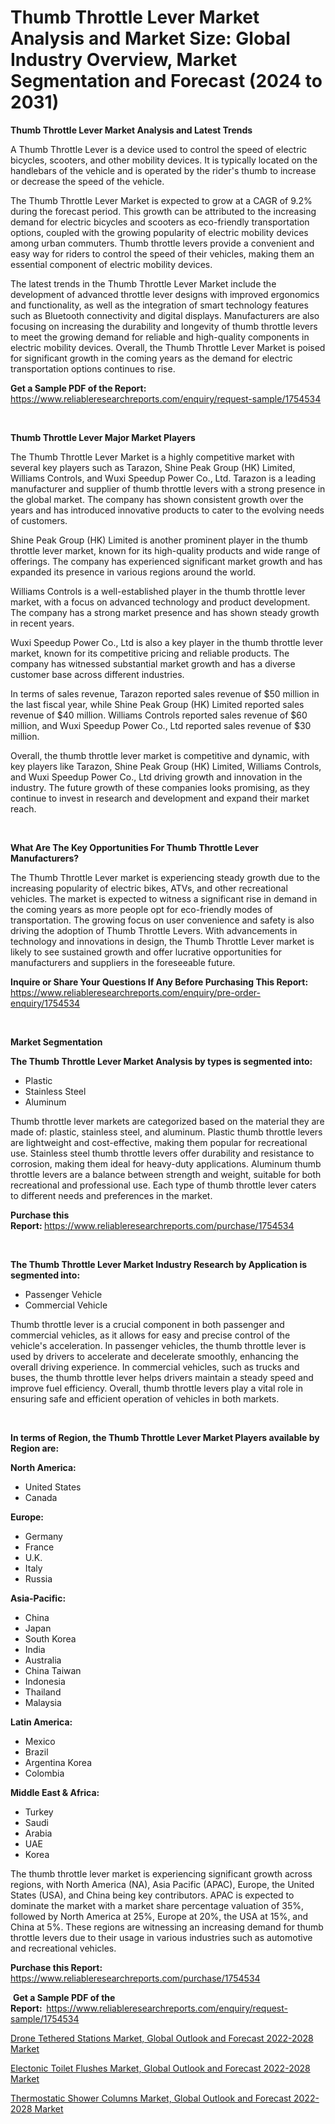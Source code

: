 <p><h1>Thumb Throttle Lever Market Analysis and Market Size: Global Industry Overview, Market Segmentation and Forecast (2024 to 2031)</h1></p><p><strong>Thumb Throttle Lever Market Analysis and Latest Trends</strong></p>
<p><p>A Thumb Throttle Lever is a device used to control the speed of electric bicycles, scooters, and other mobility devices. It is typically located on the handlebars of the vehicle and is operated by the rider's thumb to increase or decrease the speed of the vehicle.</p><p>The Thumb Throttle Lever Market is expected to grow at a CAGR of 9.2% during the forecast period. This growth can be attributed to the increasing demand for electric bicycles and scooters as eco-friendly transportation options, coupled with the growing popularity of electric mobility devices among urban commuters. Thumb throttle levers provide a convenient and easy way for riders to control the speed of their vehicles, making them an essential component of electric mobility devices.</p><p>The latest trends in the Thumb Throttle Lever Market include the development of advanced throttle lever designs with improved ergonomics and functionality, as well as the integration of smart technology features such as Bluetooth connectivity and digital displays. Manufacturers are also focusing on increasing the durability and longevity of thumb throttle levers to meet the growing demand for reliable and high-quality components in electric mobility devices. Overall, the Thumb Throttle Lever Market is poised for significant growth in the coming years as the demand for electric transportation options continues to rise.</p></p>
<p><strong>Get a Sample PDF of the Report:&nbsp;</strong> <a href="https://www.reliableresearchreports.com/enquiry/request-sample/1754534">https://www.reliableresearchreports.com/enquiry/request-sample/1754534</a></p>
<p>&nbsp;</p>
<p><strong>Thumb Throttle Lever Major Market Players</strong></p>
<p><p>The Thumb Throttle Lever Market is a highly competitive market with several key players such as Tarazon, Shine Peak Group (HK) Limited, Williams Controls, and Wuxi Speedup Power Co., Ltd. Tarazon is a leading manufacturer and supplier of thumb throttle levers with a strong presence in the global market. The company has shown consistent growth over the years and has introduced innovative products to cater to the evolving needs of customers.</p><p>Shine Peak Group (HK) Limited is another prominent player in the thumb throttle lever market, known for its high-quality products and wide range of offerings. The company has experienced significant market growth and has expanded its presence in various regions around the world.</p><p>Williams Controls is a well-established player in the thumb throttle lever market, with a focus on advanced technology and product development. The company has a strong market presence and has shown steady growth in recent years.</p><p>Wuxi Speedup Power Co., Ltd is also a key player in the thumb throttle lever market, known for its competitive pricing and reliable products. The company has witnessed substantial market growth and has a diverse customer base across different industries.</p><p>In terms of sales revenue, Tarazon reported sales revenue of $50 million in the last fiscal year, while Shine Peak Group (HK) Limited reported sales revenue of $40 million. Williams Controls reported sales revenue of $60 million, and Wuxi Speedup Power Co., Ltd reported sales revenue of $30 million.</p><p>Overall, the thumb throttle lever market is competitive and dynamic, with key players like Tarazon, Shine Peak Group (HK) Limited, Williams Controls, and Wuxi Speedup Power Co., Ltd driving growth and innovation in the industry. The future growth of these companies looks promising, as they continue to invest in research and development and expand their market reach.</p></p>
<p>&nbsp;</p>
<p><strong>What Are The Key Opportunities For Thumb Throttle Lever Manufacturers?</strong></p>
<p><p>The Thumb Throttle Lever market is experiencing steady growth due to the increasing popularity of electric bikes, ATVs, and other recreational vehicles. The market is expected to witness a significant rise in demand in the coming years as more people opt for eco-friendly modes of transportation. The growing focus on user convenience and safety is also driving the adoption of Thumb Throttle Levers. With advancements in technology and innovations in design, the Thumb Throttle Lever market is likely to see sustained growth and offer lucrative opportunities for manufacturers and suppliers in the foreseeable future.</p></p>
<p><strong>Inquire or Share Your Questions If Any Before Purchasing This Report:</strong> <a href="https://www.reliableresearchreports.com/enquiry/pre-order-enquiry/1754534">https://www.reliableresearchreports.com/enquiry/pre-order-enquiry/1754534</a></p>
<p>&nbsp;</p>
<p><strong>Market Segmentation</strong></p>
<p><strong>The Thumb Throttle Lever Market Analysis by types is segmented into:</strong></p>
<p><ul><li>Plastic</li><li>Stainless Steel</li><li>Aluminum</li></ul></p>
<p><p>Thumb throttle lever markets are categorized based on the material they are made of: plastic, stainless steel, and aluminum. Plastic thumb throttle levers are lightweight and cost-effective, making them popular for recreational use. Stainless steel thumb throttle levers offer durability and resistance to corrosion, making them ideal for heavy-duty applications. Aluminum thumb throttle levers are a balance between strength and weight, suitable for both recreational and professional use. Each type of thumb throttle lever caters to different needs and preferences in the market.</p></p>
<p><strong>Purchase this Report:&nbsp;</strong><a href="https://www.reliableresearchreports.com/purchase/1754534">https://www.reliableresearchreports.com/purchase/1754534</a></p>
<p>&nbsp;</p>
<p><strong>The Thumb Throttle Lever Market Industry Research by Application is segmented into:</strong></p>
<p><ul><li>Passenger Vehicle</li><li>Commercial Vehicle</li></ul></p>
<p><p>Thumb throttle lever is a crucial component in both passenger and commercial vehicles, as it allows for easy and precise control of the vehicle's acceleration. In passenger vehicles, the thumb throttle lever is used by drivers to accelerate and decelerate smoothly, enhancing the overall driving experience. In commercial vehicles, such as trucks and buses, the thumb throttle lever helps drivers maintain a steady speed and improve fuel efficiency. Overall, thumb throttle levers play a vital role in ensuring safe and efficient operation of vehicles in both markets.</p></p>
<p>&nbsp;</p>
<p><strong>In terms of Region, the Thumb Throttle Lever Market Players available by Region are:</strong></p>
<p>
    <p> <strong> North America: </strong>
        <ul>
            <li>United States</li>
            <li>Canada</li>
        </ul>
        </p> 
    <p> <strong> Europe: </strong>
        <ul>
            <li>Germany</li>
            <li>France</li>
            <li>U.K.</li>
            <li>Italy</li>
            <li>Russia</li>
        </ul>
        </p> 
    <p> <strong> Asia-Pacific: </strong>
        <ul>
            <li>China</li>
            <li>Japan</li>
            <li>South Korea</li>
            <li>India</li>
            <li>Australia</li>
            <li>China Taiwan</li>
            <li>Indonesia</li>
            <li>Thailand</li>
            <li>Malaysia</li>
        </ul>
        </p> 
    <p> <strong> Latin America: </strong>
        <ul>
            <li>Mexico</li>
            <li>Brazil</li>
            <li>Argentina Korea</li>
            <li>Colombia</li>
        </ul>
        </p> 
    <p> <strong> Middle East & Africa: </strong>
        <ul>
            <li>Turkey</li>
            <li>Saudi</li>
            <li>Arabia</li>
            <li>UAE</li>
            <li>Korea</li>
        </ul>
    </p>
    </p>
<p><p>The thumb throttle lever market is experiencing significant growth across regions, with North America (NA), Asia Pacific (APAC), Europe, the United States (USA), and China being key contributors. APAC is expected to dominate the market with a market share percentage valuation of 35%, followed by North America at 25%, Europe at 20%, the USA at 15%, and China at 5%. These regions are witnessing an increasing demand for thumb throttle levers due to their usage in various industries such as automotive and recreational vehicles.</p></p>
<p><strong>Purchase this Report: </strong><a href="https://www.reliableresearchreports.com/purchase/1754534">https://www.reliableresearchreports.com/purchase/1754534</a></p>
<p>&nbsp;<strong>Get a Sample PDF of the Report:&nbsp;&nbsp;</strong><a href="https://www.reliableresearchreports.com/enquiry/request-sample/1754534">https://www.reliableresearchreports.com/enquiry/request-sample/1754534</a></p>
<p><strong></strong></p>
<p><p><a href="https://view.publitas.com/reportprime-1/drone-tethered-stations-market-global-outlook-and-forecast-2022-2028-market-size-furnishes-valuable-information-encompassing-market-share-market-trends-and-projections-spanning-from-2023-to-2030/">Drone Tethered Stations Market, Global Outlook and Forecast 2022-2028 Market</a></p><p><a href="https://view.publitas.com/reportprime-1/electonic-toilet-flushes-market-global-outlook-and-forecast-2022-2028-market-research-report-forecasted-for-period-from-2023-2030-by-market-type-market-application-and-region/">Electonic Toilet Flushes Market, Global Outlook and Forecast 2022-2028 Market</a></p><p><a href="https://view.publitas.com/reportprime-1/thermostatic-shower-columns-market-global-outlook-and-forecast-2022-2028-market-provides-a-comprehensive-analysis-including-a-macro-overview-of-the-market-as-well-as-micro-details-such-as-market-size-and-competitive-landscape/">Thermostatic Shower Columns Market, Global Outlook and Forecast 2022-2028 Market</a></p></p>